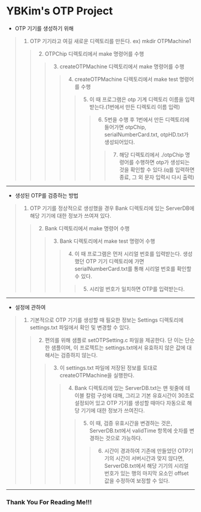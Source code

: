 # YBKim's OTP Project


* OTP 기기를 생성하기 위해 
> 1. OTP 기기라고 여길 새로운 디렉토리를 만든다. ex) mkdir OTPMachine1
> > 2. OTPChip 디렉토리에서 make 명령어를 수행
> > > 3. createOTPMachine 디렉토리에서 make 명령어를 수행
> > > > 4. createOTPMachine 디렉토리에서 make test 명령어를 수행
> > > > > 5. 이 때 프로그램은 otp 기계 디렉토리 이름을 입력 받는다.(1번에서 만든 디렉토리 이름 입력)
> > > > > > 6. 5번을 수행 후 1번에서 만든 디렉토리에 들어가면 otpChip, serialNumberCard.txt, otpHD.txt가 생성되어있다.
> > > > > > > 7. 해당 디렉토리에서 ./otpChip 명령어를 수행하면 otp가 생성되는 것을 확인할 수 있다.(q를 입력하면 종료, 그 외 문자 입력시 다시 출력)
<hr/>


* 생성된 OTP를 검증하는 방법
> 1. OTP 기기를 정상적으로 생성했을 경우 Bank 디렉토리에 있는 ServerDB에 해당 기기에 대한 정보가 쓰여져 있다.
> > 2. Bank 디렉토리에서 make 명령어 수행
> > > 3. Bank 디렉토리에서 make test 명령어 수행
> > > > 4. 이 때 프로그램은 먼저 시리얼 번호를 입력받는다. 생성했던 OTP 기기 디렉토리에 가면 serialNumberCard.txt를 통해 시리얼 번호를 확인할 수 있다.
> > > > > 5. 시리얼 번호가 일치하면 OTP를 입력받는다.
<hr/>


* 설정에 관하여
> 1. 기본적으로 OTP 기기를 생성할 때 필요한 정보는 Settings 디렉토리에 settings.txt 파일에서 확인 및 변경할 수 있다.
> > 2. 편의를 위해 샘플로 setOTPSetting.c 파일을 제공한다. 단 이는 단순한  샘플이며, 이 프로젝트는 settings.txt에서 유효하지 않은 값에 대해서는 검증하지 않는다.
> > > 3. 이 settings.txt 파일에 저장된 정보를 토대로 createOTPMachine을 실행한다.
> > > > 4. Bank 디렉토리에 있는 ServerDB.txt는 맨 윗줄에 테이블 칼럼 구성에 대해, 그리고 기본 유효시간이 30초로 설정되어 있고 OTP 기기를 생성할 때마다 자동으로 해당 기기에 대한 정보가 쓰여진다.
> > > > > 5. 이 때, 검증 유효시간을 변경하는 것은, ServerDB.txt에서 validTime 항목에 숫자를 변경하는 것으로 가능하다.
> > > > > > 6. 시간이 경과하여 기존에 만들었던 OTP기기의 시간이 서버시간과 맞지 않다면, ServerDB.txt에서 해당 기기의 시리얼 번호가 있는 행의 마지막 요소인 offset 값을 수정하여 보정할 수 있다.
<hr/>


### Thank You For Reading Me!!!
